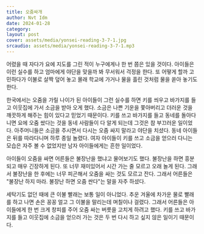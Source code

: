 ```yaml
---
title: 오줌싸개
author: Nvt Idm
date: 2024-01-28
category:
layout: post
cover: assets/media/yonsei-reading-3-7-1.jpg
srcaudio: assets/media/yonsei-reading-3-7-1.mp3
---
```

어렸을 때 자다가 요에 지도를 그린 적이 누구에게나 한 번 쯤은 있을 것이다. 아이들은 이런 실수를 하고 엄마에게 야단을 맞을까 봐 무서워서 걱정을 한다. 또 어떻게 할까 고민하다가 이불로 살짝 덮어 놓고 몰래 학교에 가거나 물을 흘린 것처럼 물을 쏟아 놓기도 한다.

한국에서는 오줌을 가릴 나이가 된 아이들이 그런 실수를 하면 키를 씌우고 바가지를 들고 이웃집에 가서 소금을 받아 오게 했다. 소금은 나쁜 기운을 쫓아버리고 더러운 것을 깨끗하게 해주는 힘이 있다고 믿었기 때문이다. 키를 쓰고 바가지를 들고 동네를 돌아다니면 요에 오줌 쌌다는 것을 동네 사람들이 다 알게 되는데 그것은 참 부끄러운 일이었다. 아주머니들은 소금을 주시면서 다시는 오줌 싸지 말라고 야단을 치셨다. 동네 아이들은 뒤를 따라다니며 하루 종일 놀렸다. 여자 아이들이 키를 쓰고 소금을 얻으러 다니는 모습은 자주 볼 수 없었지만 남자 아이들에게는 흔한 일이었다.

아이들이 오줌을 싸면 어른들은 불장난을 했냐고 물어보기도 했다. 불장난을 하면 흥분되고 매우 긴장하게 된다. 또 너무 재미있어서 시간 가는 줄 모르고 오래 놀게 된다. 그래서 불장난을 한 후에는 너무 피곤해서 오줌을 싸는 것도 모르고 잔다. 그래서 어른들은 "불장난 하지 마라. 불장난 하면 오줌 싼다"는 말을 자주 하셨다.

세탁기도 없던 때에 큰 이불 빨래는 보통 일이 아니었다. 추운 겨울에 차가운 물로 빨래를 하고 나면 손은 꽁꽁 얼고 그 이불을 말리는데 며칠이나 걸렸다. 그래서 어른들은 아이들에게 한 번 크게 창피를 주어 오줌 싸는 버릇을 고치게 하려고 했다. 키를 쓰고 바가지를 들고 이웃집에 소금을 얻으러 가는 것은 두 번 다시 하고 싶지 않은 일이기 때문이다.
